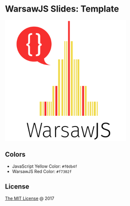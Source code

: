 # WarsawJS Slides: Template

<img src="./vendors/shower-warsawjs/images/logo.svg" width="400" />

## Colors

* JavaScript Yellow Color: `#f0db4f`
* WarsawJS Red Color: `#f7302f`

## License

[The MIT License](http://en.wikipedia.org/wiki/MIT_License) @ 2017
